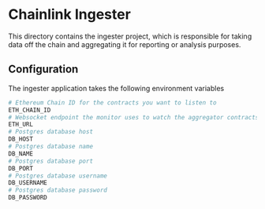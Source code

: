# Chainlink Ingester

This directory contains the ingester project, which is responsible for taking 
data off the chain and aggregating it for reporting or analysis purposes.


## Configuration

The ingester application takes the following environment variables

```bash
# Ethereum Chain ID for the contracts you want to listen to
ETH_CHAIN_ID
# Websocket endpoint the monitor uses to watch the aggregator contracts
ETH_URL
# Postgres database host
DB_HOST
# Postgres database name
DB_NAME
# Postgres database port
DB_PORT
# Postgres database username
DB_USERNAME
# Postgres database password
DB_PASSWORD
```
